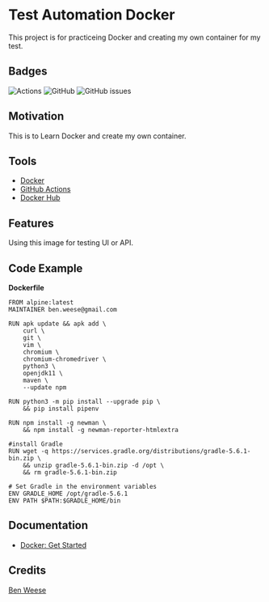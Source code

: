 # Test Automation Docker
This project is for practiceing Docker and creating my own container for my test.

## Badges
![Actions](https://github.com/benweese/test_automation/workflows/Docker%20Image%20CI/badge.svg) ![GitHub](https://img.shields.io/github/license/benweese/test_automation.svg) ![GitHub issues](https://img.shields.io/github/issues-raw/benweese/test_automation.svg)

## Motivation
This is to Learn Docker and create my own container.

## Tools
- [Docker](https://www.docker.com/)
- [GitHub Actions](https://github.com/features/actions)
- [Docker Hub](https://hub.docker.com/)

## Features
Using this image for testing UI or API.

## Code Example
<b>Dockerfile</b>
```
FROM alpine:latest
MAINTAINER ben.weese@gmail.com

RUN apk update && apk add \
    curl \
    git \
    vim \
    chromium \
    chromium-chromedriver \
    python3 \
    openjdk11 \
    maven \
    --update npm
    
RUN python3 -m pip install --upgrade pip \
    && pip install pipenv 

RUN npm install -g newman \
    && npm install -g newman-reporter-htmlextra

#install Gradle
RUN wget -q https://services.gradle.org/distributions/gradle-5.6.1-bin.zip \
    && unzip gradle-5.6.1-bin.zip -d /opt \
    && rm gradle-5.6.1-bin.zip

# Set Gradle in the environment variables
ENV GRADLE_HOME /opt/gradle-5.6.1
ENV PATH $PATH:$GRADLE_HOME/bin
```

## Documentation
- [Docker: Get Started](https://docs.docker.com/get-started/)

## Credits
[Ben Weese](https://benweese.dev)
